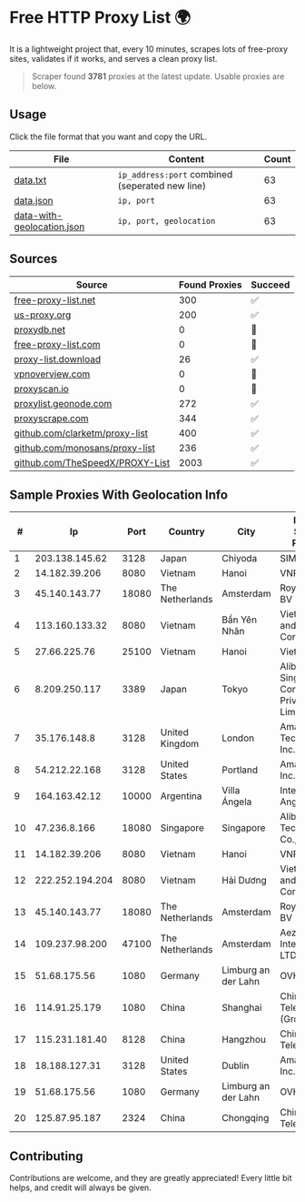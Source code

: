 
# Free HTTP Proxy List 🌍

It is a lightweight project that, every 10 minutes, scrapes lots of free-proxy sites, validates if it works, and serves a clean proxy list.


> Scraper found **3781** proxies at the latest update. Usable proxies are below.

## Usage

Click the file format that you want and copy the URL.


|File|Content|Count|
|----|-------|-----|
|[data.txt](https://raw.githubusercontent.com/themiralay/Proxy-List-World/master/data.txt)|`ip_address:port` combined (seperated new line)|63|
|[data.json](https://raw.githubusercontent.com/themiralay/Proxy-List-World/master/data.json)|`ip, port`|63|
|[data-with-geolocation.json](https://raw.githubusercontent.com/themiralay/Proxy-List-World/master/data-with-geolocation.json)|`ip, port, geolocation`|63|

## Sources

|Source|Found Proxies|Succeed|
|------|-------------|-------|
|[free-proxy-list.net](https://free-proxy-list.net)|300|✅|
|[us-proxy.org](https://www.us-proxy.org)|200|✅|
|[proxydb.net](http://proxydb.net)|0|🚫|
|[free-proxy-list.com](https://free-proxy-list.com/?page=&port=&type%5B%5D=http&type%5B%5D=https&up_time=0&search=Search)|0|🚫|
|[proxy-list.download](https://www.proxy-list.download/HTTP)|26|✅|
|[vpnoverview.com](https://vpnoverview.com/privacy/anonymous-browsing/free-proxy-servers)|0|🚫|
|[proxyscan.io](https://www.proxyscan.io)|0|🚫|
|[proxylist.geonode.com](https://proxylist.geonode.com/api/proxy-list?limit=300&page=1&sort_by=lastChecked&sort_type=desc&protocols=http,https)|272|✅|
|[proxyscrape.com](https://api.proxyscrape.com/v2/?request=displayproxies&protocol=http&timeout=10000&country=all&ssl=all&anonymity=all)|344|✅|
|[github.com/clarketm/proxy-list](https://raw.githubusercontent.com/clarketm/proxy-list/master/proxy-list-raw.txt)|400|✅|
|[github.com/monosans/proxy-list](https://raw.githubusercontent.com/monosans/proxy-list/main/proxies/http.txt)|236|✅|
|[github.com/TheSpeedX/PROXY-List](https://raw.githubusercontent.com/TheSpeedX/PROXY-List/master/http.txt)|2003|✅|


## Sample Proxies With Geolocation Info

|#|Ip|Port|Country|City|Internet Service Provider|
|-|--|----|-------|----|-------------------------|
|1|203.138.145.62|3128|Japan|Chiyoda|SIMPLEIA|
|2|14.182.39.206|8080|Vietnam|Hanoi|VNPT|
|3|45.140.143.77|18080|The Netherlands|Amsterdam|RoyaleHosting BV|
|4|113.160.133.32|8080|Vietnam|Bẩn Yên Nhân|VietNam Post and Telecom Corporation|
|5|27.66.225.76|25100|Vietnam|Hanoi|Viettel Group|
|6|8.209.250.117|3389|Japan|Tokyo|Alibaba.com Singapore E-Commerce Private Limited|
|7|35.176.148.8|3128|United Kingdom|London|Amazon Technologies Inc.|
|8|54.212.22.168|3128|United States|Portland|Amazon.com, Inc.|
|9|164.163.42.12|10000|Argentina|Villa Ángela|Interret Villa Angela SRL|
|10|47.236.8.166|18080|Singapore|Singapore|Alibaba (US) Technology Co., Ltd.|
|11|14.182.39.206|8080|Vietnam|Hanoi|VNPT|
|12|222.252.194.204|8080|Vietnam|Hải Dương|VietNam Post and Telecom Corporation|
|13|45.140.143.77|18080|The Netherlands|Amsterdam|RoyaleHosting BV|
|14|109.237.98.200|47100|The Netherlands|Amsterdam|Aeza International LTD|
|15|51.68.175.56|1080|Germany|Limburg an der Lahn|OVH SAS|
|16|114.91.25.179|1080|China|Shanghai|China Telecom (Group)|
|17|115.231.181.40|8128|China|Hangzhou|China Telecom|
|18|18.188.127.31|3128|United States|Dublin|Amazon.com, Inc.|
|19|51.68.175.56|1080|Germany|Limburg an der Lahn|OVH SAS|
|20|125.87.95.187|2324|China|Chongqing|China Telecom|



## Contributing

Contributions are welcome, and they are greatly appreciated! Every
little bit helps, and credit will always be given.

